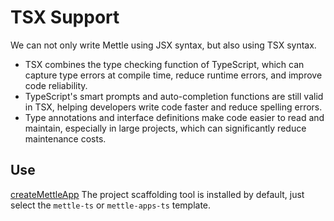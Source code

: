 # TSX Support

We can not only write Mettle using JSX syntax, but also using TSX syntax.

- TSX combines the type checking function of TypeScript, which can capture type errors at compile time, reduce runtime errors, and improve code reliability.
- TypeScript's smart prompts and auto-completion functions are still valid in TSX, helping developers write code faster and reduce spelling errors.
- Type annotations and interface definitions make code easier to read and maintain, especially in large projects, which can significantly reduce maintenance costs.

## Use

[createMettleApp](/tool/createMettleApp/) The project scaffolding tool is installed by default, just select the `mettle-ts` or `mettle-apps-ts` template.
